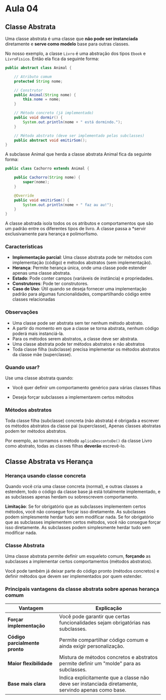 # Aula 04

## Classe Abstrata
Uma classe abstrata é uma classe que **não pode ser instanciada** diretamente e **serve como modelo** base para outras classes.

No nosso exemplo, a classe `Livro` é uma abstração dos tipos `Ebook` e `LivroFisico`. Então ela fica da seguinte forma:

```java
public abstract class Animal {

    // Atributo comum
    protected String nome;

    // Construtor
    public Animal(String nome) {
        this.nome = nome;
    }

    // Método concreto (já implementado)
    public void dormir() {
        System.out.println(nome + " está dormindo.");
    }

    // Método abstrato (deve ser implementado pelas subclasses)
    public abstract void emitirSom();
}
```

A subclasse Animal que herda a classe abstrata Animal fica da seguinte forma:

```java
public class Cachorro extends Animal {

    public Cachorro(String nome) {
        super(nome);
    }

    @Override
    public void emitirSom() {
        System.out.println(nome + " faz au au!");
    }
}
```

A classe abstrada isola todos os os atributos e comportamentos que são um padrão entre os diferentes tipos de livro. A classe passa a *servir exclusivamente para herança e polimorfismo.

### Características

- **Implementação parcial**: Uma classe abstrata pode ter métodos com implementação (código) e métodos abstratos (sem implementação). 
- **Herança**: Permite herança única, onde uma classe pode estender apenas uma classe abstrata. 
- **Estado**: Pode conter campos (variáveis de instância) e propriedades. 
- **Construtores**: Pode ter construtores. 
- **Caso de Uso**: Útil quando se deseja fornecer uma implementação padrão para algumas funcionalidades, compartilhando código entre classes relacionadas

### Observações
-  Uma classe pode ser abstrata sem ter nenhum método abstrato. 
- A partir do momento em que a classe se torna abstrata, nenhum código poderá mais instanciá-la.
- Para os métodos serem abstratos, a classe deve ser abstrata. 
- Uma classe abstrata pode ter métodos abstratos e não abstratos 
- Toda classe filha (subclasse) precisa implementar os métodos abstratos da classe mãe (superclasse). 

### Quando usar?
Use uma classe abstrata quando:

* Você quer definir um comportamento genérico para várias classes filhas

* Deseja forçar subclasses a implementarem certos métodos

### Métodos abstratos

Toda classe filha (subclasse) concreta (não abstrata) é obrigada a escrever os métodos abstratos da classe pai (superclasse),
Apenas classes abstratas podem ter métodos abstratos.


Por exemplo, ao tornamos o método `aplicaDescontoDe()` da classe Livro
como abstrato, todas as classes filhas **deverão** escrevê-lo.


## Classe Abstrata vs Herança

### Herança usando classe concreta

Quando você cria uma classe concreta (normal), e outras classes a estendem, todo o código da classe base já está totalmente implementado, e as subclasses apenas herdam ou sobrescrevem comportamento.

**Limitação**: Se for obrigatório que as subclasses implementem certos métodos, você não consegue forçar isso diretamente. As subclasses podem simplesmente herdar tudo sem modificar nada. Se for obrigatório que as subclasses implementem certos métodos, você não consegue forçar isso diretamente. As subclasses podem simplesmente herdar tudo sem modificar nada.

### Classe Abstrata

Uma classe abstrata permite definir um esqueleto comum, **forçando** as subclasses a implementar certos comportamentos (métodos abstratos).

Você pode também já deixar parte do código pronto (métodos concretos) e definir métodos que devem ser implementados por quem estender.


### Principais vantagens da classe abstrata sobre apenas herança comum

| Vantagem                      | Explicação                                                                                       |
|-------------------------------|--------------------------------------------------------------------------------------------------|
| **Forçar implementação**      | Você pode garantir que certas funcionalidades sejam obrigatórias nas subclasses.                 |
| **Código parcialmente pronto**| Permite compartilhar código comum e ainda exigir personalização.                                 |
| **Maior flexibilidade**       | Mistura de métodos concretos e abstratos permite definir um "molde" para as subclasses.        |
| **Base mais clara**           | Indica explicitamente que a classe não deve ser instanciada diretamente, servindo apenas como base. |
